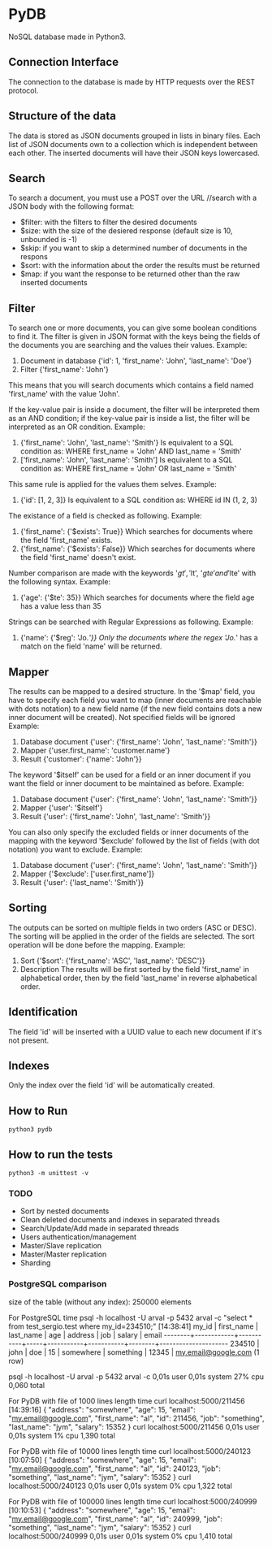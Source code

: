 # PyDB

NoSQL database made in Python3.

## Connection Interface

The connection to the database is made by HTTP requests over the REST protocol.

## Structure of the data

The data is stored as JSON documents grouped in lists in binary files.
Each list of JSON documents own to a collection which is independent between each other.
The inserted documents will have their JSON keys lowercased.

## Search

To search a document, you must use a POST over the URL /<collection>/search with a JSON body with the following format:
* $filter: with the filters to filter the desired documents
* $size: with the size of the desiered response (default size is 10, unbounded is -1)
* $skip: if you want to skip a determined number of documents in the respons
* $sort: with the information about the order the results must be returned
* $map: if you want the response to be returned other than the raw inserted documents

## Filter

To search one or more documents, you can give some boolean conditions to find it. The filter is given in JSON format
with the keys being the fields of the documents you are searching and the values their values. 
Example:
1. Document in database
{'id': 1, 'first_name': 'John', 'last_name': 'Doe'}
2. Filter
{'first_name': 'John'}

This means that you will search documents which contains a field named 'first_name' with the value 'John'.

If the key-value pair is inside a document, the filter will be interpreted them as an AND condition; if the key-value pair
is inside a list, the filter will be interpreted as an OR condition.
Example:
1. {'first_name': 'John', 'last_name': 'Smith'}
Is equivalent to a SQL condition as: WHERE first_name = 'John' AND last_name = 'Smith'
2. ['first_name': 'John', 'last_name': 'Smith']
Is equivalent to a SQL condition as: WHERE first_name = 'John' OR last_name = 'Smith'

This same rule is applied for the values them selves.
Example:
1. {'id': [1, 2, 3]}
Is equivalent to a SQL condition as: WHERE id IN (1, 2, 3)

The existance of a field is checked as following.
Example:
1. {'first_name': {'$exists': True}}
Which searches for documents where the field 'first_name' exists.
2. {'first_name': {'$exists': False}}
Which searches for documents where the field 'first_name' doesn't exist.

Number comparison are made with the keywords '$gt', '$lt', '$gte' and '$lte' with the following syntax.
Example:
1. {'age': {'$te': 35}}
Which searches for documents where the field age has a value less than 35

Strings can be searched with Regular Expressions as following.
Example:
1. {'name': {'$reg': 'Jo.*'}}
Only the documents where the regex 'Jo.*' has a match on the field 'name' will be returned.

## Mapper

The results can be mapped to a desired structure. In the '$map' field, you have to specify each field you want to map
(inner documents are reachable with dots notation) to a new field name (if the new field contains dots a new inner
document will be created). Not specified fields will be ignored
Example:
1. Database document
{'user': {'first_name': 'John', 'last_name': 'Smith'}}
2. Mapper
{'user.first_name': 'customer.name'}
3. Result
{'customer': {'name': 'John'}}

The keyword '$itself' can be used for a field or an inner document if you want the field or inner document to be maintained
as before.
Example:
1. Database document
{'user': {'first_name': 'John', 'last_name': 'Smith'}}
2. Mapper
{'user': '$itself'}
3. Result
{'user': {'first_name': 'John', 'last_name': 'Smith'}}

You can also only specify the excluded fields or inner documents of the mapping with the keyword '$exclude' followed by the list of fields (with
dot notation) you want to exclude.
Example:
1. Database document
{'user': {'first_name': 'John', 'last_name': 'Smith'}}
2. Mapper
{'$exclude': ['user.first_name']}
3. Result
{'user': {'last_name': 'Smith'}}

## Sorting

The outputs can be sorted on multiple fields in two orders (ASC or DESC). The sorting will be applied in the order of the fields are selected.
The sort operation will be done before the mapping.
Example:
1. Sort
{'$sort': {'first_name': 'ASC', 'last_name': 'DESC'}}
2. Description
The results will be first sorted by the field 'first_name' in alphabetical order, then by the field 'last_name' in reverse alphabetical order.

## Identification

The field 'id' will be inserted with a UUID value to each new document if it's not present.

## Indexes

Only the index over the field 'id' will be automatically created.

## How to Run

```
python3 pydb
```

## How to run the tests

```
python3 -m unittest -v
```

### TODO

* Sort by nested documents
* Clean deleted documents and indexes in separated threads
* Search/Update/Add made in separated threads
* Users authentication/management
* Master/Slave replication
* Master/Master replication
* Sharding

### PostgreSQL comparison

size of the table (without any index): 250000 elements

For PostgreSQL
time psql -h localhost -U arval -p 5432 arval -c "select * from test_sergio.test where my_id=234510;"                                                                                                                                                                        [14:38:41]
 my_id  | first_name | last_name | age |  address  |    job    | salary |        email
--------+------------+-----------+-----+-----------+-----------+--------+---------------------
 234510 | john       | doe       |  15 | somewhere | something |  12345 | my.email@google.com
(1 row)

psql -h localhost -U arval -p 5432 arval -c   0,01s user 0,01s system 27% cpu 0,060 total

For PyDB with file of 1000 lines length
time curl localhost:5000/211456                                                                                                                                                                                                                                              [14:39:16]
{
  "address": "somewhere",
  "age": 15,
  "email": "my.email@google.com",
  "first_name": "al",
  "id": 211456,
  "job": "something",
  "last_name": "jym",
  "salary": 15352
}
curl localhost:5000/211456  0,01s user 0,01s system 1% cpu 1,390 total


For PyDB with file of 10000 lines length
time curl localhost:5000/240123                                                                                                                                                                                                                                               [10:07:50]
{
  "address": "somewhere",
  "age": 15,
  "email": "my.email@google.com",
  "first_name": "al",
  "id": 240123,
  "job": "something",
  "last_name": "jym",
  "salary": 15352
}
curl localhost:5000/240123  0,01s user 0,01s system 0% cpu 1,322 total

For PyDB with file of 100000 lines length
time curl localhost:5000/240999                                                                                                                                                                                                                                              [10:10:53]
{
  "address": "somewhere",
  "age": 15,
  "email": "my.email@google.com",
  "first_name": "al",
  "id": 240999,
  "job": "something",
  "last_name": "jym",
  "salary": 15352
}
curl localhost:5000/240999  0,01s user 0,01s system 0% cpu 1,410 total
